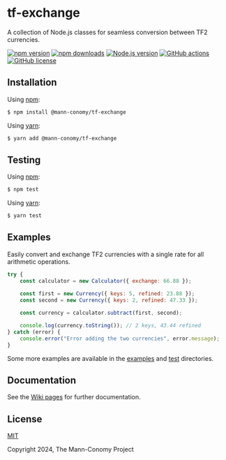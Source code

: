 # tf-exchange

A collection of Node.js classes for seamless conversion between TF2 currencies.

[![npm version](https://img.shields.io/npm/v/@mann-conomy/tf-exchange?style=flat-square&logo=npm)](https://npmjs.com/package/@mann-conomy/tf-exchange)
[![npm downloads](https://img.shields.io/npm/d18m/@mann-conomy/tf-exchange?style=flat-square&logo=npm)](https://npmjs.com/package/@mann-conomy/tf-exchange)
[![Node.js version](https://img.shields.io/node/v/@mann-conomy/tf-exchange?style=flat-square&logo=nodedotjs)](https://nodejs.org/en/about/releases/)
[![GitHub actions](https://img.shields.io/github/actions/workflow/status/Mann-Conomy/tf-exchange/test.yml?branch=main&style=flat-square&logo=github&label=test)](https://github.com/Mann-Conomy/tf-exchange/blob/main/.github/workflows/test.yml)
[![GitHub license](https://img.shields.io/github/license/Mann-Conomy/tf-exchange?style=flat-square&logo=github)](https://github.com/Mann-Conomy/tf-exchange/blob/main/LICENSE)

## Installation

Using [npm](https://www.npmjs.com/package/@mann-conomy/tf-exchange):

```bash
$ npm install @mann-conomy/tf-exchange
```

Using [yarn](https://yarnpkg.com/package/@mann-conomy/tf-exchange):

```bash
$ yarn add @mann-conomy/tf-exchange
```

## Testing

Using [npm](https://docs.npmjs.com/cli/v8/commands/npm-run-script):
```bash
$ npm test
```

Using [yarn](https://classic.yarnpkg.com/lang/en/docs/cli/run/):
```bash
$ yarn test
```

## Examples

Easily convert and exchange TF2 currencies with a single rate for all arithmetic operations.

```js
try {
    const calculator = new Calculator({ exchange: 66.88 });

    const first = new Currency({ keys: 5, refined: 23.88 });
    const second = new Currency({ keys: 2, refined: 47.33 });
    
    const currency = calculator.subtract(first, second);

    console.log(currency.toString()); // 2 keys, 43.44 refined
} catch (error) {
    console.error("Error adding the two currencies", error.message);
}
```

Some more examples are available in the [examples](https://github.com/Mann-Conomy/tf-exchange/tree/main/examples) and [test](https://github.com/Mann-Conomy/tf-exchange/tree/main/test) directories.

## Documentation

See the [Wiki pages](https://github.com/Mann-Conomy/tf-exchange/wiki) for further documentation.

## License

[MIT](LICENSE)

Copyright 2024, The Mann-Conomy Project
